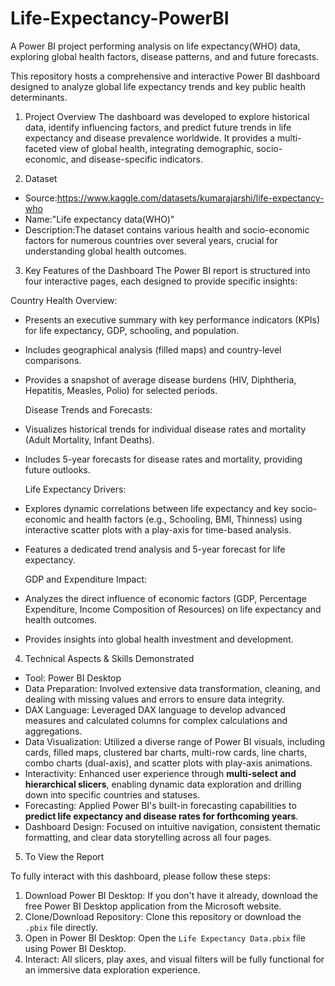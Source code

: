 # Life-Expectancy-PowerBI
A Power BI project performing analysis on life expectancy(WHO) data, exploring global health factors, disease patterns, and and future forecasts.

This repository hosts a comprehensive and interactive Power BI dashboard designed to analyze global life expectancy trends and key public health determinants.

1. Project Overview
The dashboard was developed to explore historical data, identify influencing factors, and predict future trends in life expectancy and disease prevalence worldwide. It provides a multi-faceted view of global health, integrating demographic, socio-economic, and disease-specific indicators.

2. Dataset
* Source:https://www.kaggle.com/datasets/kumarajarshi/life-expectancy-who
* Name:"Life expectancy data(WHO)"
* Description:The dataset contains various health and socio-economic factors for numerous countries over several years, crucial for understanding global health outcomes.

3. Key Features of the Dashboard
The Power BI report is structured into four interactive pages, each designed to provide specific insights:
    
  Country Health Overview:
* Presents an executive summary with key performance indicators (KPIs) for life expectancy, GDP, schooling, and population.
* Includes geographical analysis (filled maps) and country-level comparisons.
* Provides a snapshot of average disease burdens (HIV, Diphtheria, Hepatitis, Measles, Polio) for selected periods.

  Disease Trends and Forecasts:
* Visualizes historical trends for individual disease rates and mortality (Adult Mortality, Infant Deaths).
* Includes 5-year forecasts for disease rates and mortality, providing future outlooks.

  Life Expectancy Drivers:
* Explores dynamic correlations between life expectancy and key socio-economic and health factors (e.g., Schooling, BMI, Thinness) using interactive scatter plots with a play-axis for time-based analysis.    
* Features a dedicated trend analysis and 5-year forecast for life expectancy.

  GDP and Expenditure Impact:
* Analyzes the direct influence of economic factors (GDP, Percentage Expenditure, Income Composition of Resources) on life expectancy and health outcomes.
* Provides insights into global health investment and development.

4. Technical Aspects & Skills Demonstrated

* Tool: Power BI Desktop
* Data Preparation: Involved extensive data transformation, cleaning, and dealing with missing values and errors to ensure data integrity.
* DAX Language: Leveraged DAX language to develop advanced measures and calculated columns for complex calculations and aggregations.
* Data Visualization: Utilized a diverse range of Power BI visuals, including cards, filled maps, clustered bar charts, multi-row cards, line charts, combo charts (dual-axis), and scatter plots with play-axis animations.
* Interactivity: Enhanced user experience through **multi-select and hierarchical slicers**, enabling dynamic data exploration and drilling down into specific countries and statuses.
* Forecasting: Applied Power BI's built-in forecasting capabilities to **predict life expectancy and disease rates for forthcoming years**.
* Dashboard Design: Focused on intuitive navigation, consistent thematic formatting, and clear data storytelling across all four pages.

5. To View the Report

To fully interact with this dashboard, please follow these steps:

1.  Download Power BI Desktop: If you don't have it already, download the free Power BI Desktop application from the Microsoft website.
2.  Clone/Download Repository: Clone this repository or download the `.pbix` file directly.
3.  Open in Power BI Desktop: Open the `Life Expectancy Data.pbix` file using Power BI Desktop.
4.  Interact: All slicers, play axes, and visual filters will be fully functional for an immersive data exploration experience.
